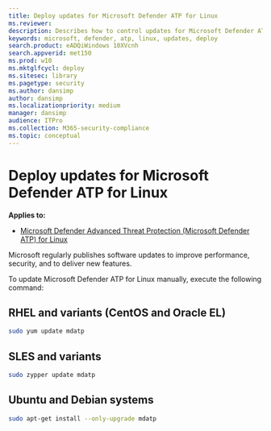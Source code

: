 ```yaml
---
title: Deploy updates for Microsoft Defender ATP for Linux
ms.reviewer: 
description: Describes how to control updates for Microsoft Defender ATP for Linux in enterprise environments.
keywords: microsoft, defender, atp, linux, updates, deploy
search.product: eADQiWindows 10XVcnh
search.appverid: met150
ms.prod: w10
ms.mktglfcycl: deploy
ms.sitesec: library
ms.pagetype: security
ms.author: dansimp
author: dansimp
ms.localizationpriority: medium
manager: dansimp
audience: ITPro
ms.collection: M365-security-compliance 
ms.topic: conceptual
---
```


# Deploy updates for Microsoft Defender ATP for Linux

**Applies to:**

- [Microsoft Defender Advanced Threat Protection (Microsoft Defender ATP) for Linux](microsoft-defender-atp-linux.md)

Microsoft regularly publishes software updates to improve performance, security, and to deliver new features.

To update Microsoft Defender ATP for Linux manually, execute the following command:

## RHEL and variants (CentOS and Oracle EL)

```bash
sudo yum update mdatp
```

## SLES and variants

```bash
sudo zypper update mdatp
```

## Ubuntu and Debian systems

```bash
sudo apt-get install --only-upgrade mdatp
```

